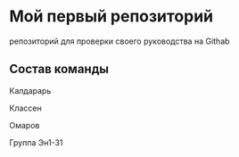 # Мой первый репозиторий
репозиторий для проверки своего руководства на Githab
## Состав команды
Калдарарь

Классен

Омаров

Группа Эн1-31
